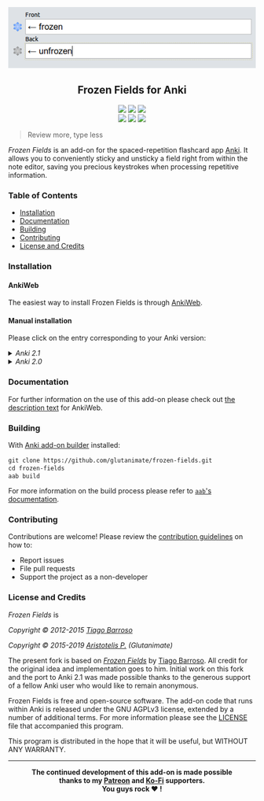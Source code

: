 <p align="center"><img src="screenshots/screenshot.png"></p>

<h2 align="center">Frozen Fields for Anki</h2>

<p align="center">
<a title="Latest (pre-)release" href="https://github.com/glutanimate/frozen-fields/releases"><img src ="https://img.shields.io/github/release-pre/glutanimate/frozen-fields.svg?colorB=brightgreen"></a>
<a title="License: GNU AGPLv3" href="https://github.com/glutanimate/frozen-fields/blob/master/LICENSE"><img  src="https://img.shields.io/badge/license-GNU AGPLv3-green.svg"></a>
<a title="Rate on AnkiWeb" href="https://ankiweb.net/shared/info/516643804"><img src="https://glutanimate.com/logos/ankiweb-rate.svg"></a>
<br>
<a title="Buy me a coffee :)" href="https://ko-fi.com/X8X0L4YV"><img src="https://img.shields.io/badge/ko--fi-contribute-%23579ebd.svg"></a>
<a title="Support me on Patreon :D" href="https://www.patreon.com/bePatron?u=7522179"><img src="https://img.shields.io/badge/patreon-support-%23f96854.svg"></a>
<a title="Follow me on Twitter" href="https://twitter.com/intent/user?screen_name=glutanimate"><img src="https://img.shields.io/twitter/follow/glutanimate.svg"></a>
</p>

> Review more, type less

*Frozen Fields* is an add-on for the spaced-repetition flashcard app [Anki](https://apps.ankiweb.net/). It allows you to conveniently sticky and unsticky a field right from within the note editor, saving you precious keystrokes when processing repetitive information.

### Table of Contents <!-- omit in toc -->

<!-- MarkdownTOC levels="1,2,3" -->

- [Installation](#installation)
- [Documentation](#documentation)
- [Building](#building)
- [Contributing](#contributing)
- [License and Credits](#license-and-credits)

<!-- /MarkdownTOC -->

### Installation

#### AnkiWeb <!-- omit in toc -->

The easiest way to install Frozen Fields is through [AnkiWeb](https://ankiweb.net/shared/info/516643804).

#### Manual installation <!-- omit in toc -->

Please click on the entry corresponding to your Anki version:

<details>

<summary><i>Anki 2.1</i></summary>

1. Make sure you have the [latest version](https://apps.ankiweb.net/#download) of Anki 2.1 installed. Earlier releases (e.g. found in various Linux distros) do not support `.ankiaddon` packages.
2. Download the latest `.ankiaddon` package from the [releases tab](https://github.com/glutanimate/frozen-fields/releases) (you might need to click on *Assets* below the description to reveal the download links)
3. From Anki's main window, head to *Tools* → *Add-ons*
4. Drag-and-drop the `.ankiaddon` package onto the add-ons list
5. Restart Anki

</details>

<details>

<summary><i>Anki 2.0</i></summary>

1. Go to *Tools* → *Add-ons* → *Open add-ons folder*
2. Find and delete the `Frozen Fields.py` file if it already exists.
3. See if you can find a `frozen_fields` folder. If so:
    1. If the folder contains a `meta.json` file, copy the file to a safe location. This will allow you to preserve your current settings.
    2. Proceed to delete the `frozen_fields` folder
4. Download and extract the latest Anki 2.0 add-on release from the [releases tab](https://github.com/glutanimate/frozen-fields/releases) (you might need to click on *Assets* below the description to reveal the download links)
5. Move the extracted `Frozen Fields.py` and `frozen_fields` into the add-ons folder
6. Optional: Place the `meta.json` file back into the directory if you created a copy beforehand.
7. Restart Anki

</details>

### Documentation

For further information on the use of this add-on please check out [the description text](docs/description.md) for AnkiWeb.

### Building

With [Anki add-on builder](https://github.com/glutanimate/anki-addon-builder/) installed:

    git clone https://github.com/glutanimate/frozen-fields.git
    cd frozen-fields
    aab build

For more information on the build process please refer to [`aab`'s documentation](https://github.com/glutanimate/anki-addon-builder/#usage).

### Contributing

Contributions are welcome! Please review the [contribution guidelines](./CONTRIBUTING.md) on how to:

- Report issues
- File pull requests
- Support the project as a non-developer

### License and Credits

*Frozen Fields* is

*Copyright © 2012-2015 [Tiago Barroso](https://github.com/tmbb)*

*Copyright © 2015-2019 [Aristotelis P.](https://glutanimate.com/) (Glutanimate)*

The present fork is based on [*Frozen Fields*](https://github.com/tmbb/FrozenFields) by [Tiago Barroso](https://github.com/tmbb). All credit for the original idea and implementation goes to him. Initial work on this fork and the port to Anki 2.1 was made possible thanks to the generous support of a fellow Anki user who would like to remain anonymous.

Frozen Fields is free and open-source software. The add-on code that runs within Anki is released under the GNU AGPLv3 license, extended by a number of additional terms. For more information please see the [LICENSE](https://github.com/glutanimate/frozen-fields/blob/master/LICENSE) file that accompanied this program.

This program is distributed in the hope that it will be useful, but WITHOUT ANY WARRANTY.

----

<b>
<div align="center">The continued development of this add-on is made possible <br>thanks to my <a href="https://www.patreon.com/glutanimate">Patreon</a> and <a href="https://ko-fi.com/X8X0L4YV">Ko-Fi</a> supporters.
<br>You guys rock ❤️ !</div>
</b>